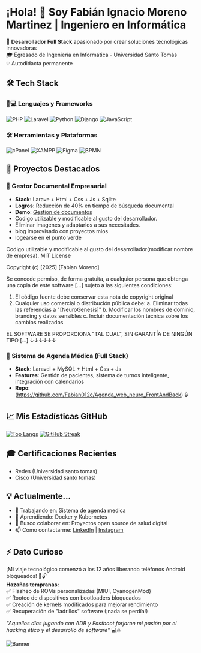 # ¡Hola! 👋 Soy Fabián Ignacio Moreno Martinez | Ingeniero en Informática

🚀 **Desarrollador Full Stack** apasionado por crear soluciones tecnológicas innovadoras  
🎓 Egresado de Ingeniería en Informática - Universidad Santo Tomás  
💡 Autodidacta permanente  

## 🛠️ Tech Stack

### 👨💻 Lenguajes y Frameworks
![PHP](https://img.shields.io/badge/PHP-777BB4?style=for-the-badge&logo=php&logoColor=white)
![Laravel](https://img.shields.io/badge/Laravel-FF2D20?style=for-the-badge&logo=laravel&logoColor=white)
![Python](https://img.shields.io/badge/Python-3776AB?style=for-the-badge&logo=python&logoColor=white)
![Django](https://img.shields.io/badge/Django-092E20?style=for-the-badge&logo=django&logoColor=white)
![JavaScript](https://img.shields.io/badge/JavaScript-F7DF1E?style=for-the-badge&logo=javascript&logoColor=black)

### 🛠️ Herramientas y Plataformas
![cPanel](https://img.shields.io/badge/cPanel-FF6C2C?style=for-the-badge&logo=cPanel&logoColor=white)
![XAMPP](https://img.shields.io/badge/XAMPP-FB7A24?style=for-the-badge&logo=XAMPP&logoColor=white)
![Figma](https://img.shields.io/badge/Figma-F24E1E?style=for-the-badge&logo=figma&logoColor=white)
![BPMN](https://img.shields.io/badge/BPMN-009688?style=for-the-badge&logo=flow&logoColor=white)

## 🌟 Proyectos Destacados

### 📂 Gestor Documental Empresarial
- **Stack**: Larave + Html + Css + Js + Sqlite
- **Logros**: Reducción de 40% en tiempo de búsqueda documental
- **Demo**: [Gestion de documentos](https://github.com/Fabian012c/docManager_webBlog)
- Codigo utilizable y modificable al gusto del desarrollador.
- Eliminar imagenes y adaptarlos a sus necesitades.
- blog improvisado con proyectos mios
- logearse en el punto verde
  
Codigo utilizable y modificable al gusto del desarrollador(modificar nombre de empresa).
MIT License

Copyright (c) [2025] [Fabian Moreno]

Se concede permiso, de forma gratuita, a cualquier persona que obtenga una copia
de este software [...] sujeto a las siguientes condiciones:

1. El código fuente debe conservar esta nota de copyright original
2. Cualquier uso comercial o distribución pública debe:
   a. Eliminar todas las referencias a "[NeuroGenesis]"
   b. Modificar los nombres de dominio, branding y datos sensibles
   c. Incluir documentación técnica sobre los cambios realizados

EL SOFTWARE SE PROPORCIONA "TAL CUAL", SIN GARANTÍA DE NINGÚN TIPO [...]
            ↓↓↓↓↓↓
### 🏥 Sistema de Agenda Médica (Full Stack)
- **Stack**: Laravel + MySQL + Html + Css + Js
- **Features**: Gestión de pacientes, sistema de turnos inteligente, integración con calendarios
- **Repo**:(https://github.com/Fabian012c/Agenda_web_neuro_FrontAndBack) 🔒


## 📈 Mis Estadísticas GitHub

[![Top Langs](https://github-readme-stats.vercel.app/api/top-langs/?username=Fabian012c&layout=compact&theme=radical)](https://github.com/Fabian012c)
[![GitHub Streak](https://streak-stats.demolab.com/?user=Fabian012c&theme=radical)](https://git.io/streak-stats)

## 🎓 Certificaciones Recientes
- Redes (Universidad santo tomas)
- Cisco (Universidad santo tomas)


## 💡 Actualmente...
- 🔭 Trabajando en: Sistema de agenda medica
- 🌱 Aprendiendo: Docker y Kubernetes
- 👥 Busco colaborar en: Proyectos open source de salud digital
- 📫 Cómo contactarme: [LinkedIn](https://www.linkedin.com/in/fabian-ignacio-moreno-martinez-33892022a/) | [Instagram](https://www.instagram.com/psiiconauta/)

## ⚡ Dato Curioso
¡Mi viaje tecnológico comenzó a los 12 años liberando teléfonos Android bloqueados! 📱🔓  
**Hazañas tempranas:**  
✅ Flasheo de ROMs personalizadas (MIUI, CyanogenMod)  
✅ Rooteo de dispositivos con bootloaders bloqueados  
✅ Creación de kernels modificados para mejorar rendimiento  
✅ Recuperación de "ladrillos" software (¡nada se perdía!)  

_"Aquellos días jugando con ADB y Fastboot forjaron mi pasión por el hacking ético y el desarrollo de software"_ 💻🔥

![Banner](https://raw.githubusercontent.com/Fabian012c/Fabian012c/main/assets/banner.gif)
